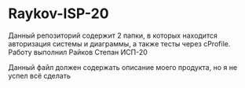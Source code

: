 # Raykov-ISP-20
Данный репозиторий содержит 2 папки, в которых находится авторизация системы и диаграммы, а также тесты через cProfile. Работу выполнил Райков Степан ИСП-20


Данный файл должен содержать описание моего продукта, но я не успел всё сделать
